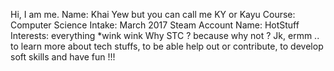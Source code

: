 Hi, I am me. 
Name: Khai Yew but you can call me KY or Kayu
Course: Computer Science 
Intake: March 2017
Steam Account Name: HotStuff 
Interests: everything *wink wink
Why STC ? because why not ? 
Jk, ermm .. to learn more about tech stuffs, to be able help out or contribute, to develop soft skills and have fun !!!
